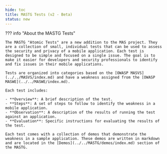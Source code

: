 ```yaml
---
hide: toc
title: MASTG Tests (v2 - Beta)
status: new
---
```


??? info "About the MASTG Tests"

    The MASTG "Atomic Tests" are a new addition to the MAS project. They are a collection of small, individual tests that can be used to assess the security and privacy of a mobile application. Each test is designed to be simple and focused on a single issue. The goal is to make it easier for developers and security professionals to identify and fix issues in their mobile applications.

    Tests are organized into categories based on the [OWASP MASVS](../../MASVS/index.md) and have a weakness assigned from the [OWASP MASWE](../../MASWE/index.md).

    Each test includes:

    - **Overview**: A brief description of the test.
    - **Steps**: A set of steps to follow to identify the weakness in a mobile application.
    - **Observation**: A description of the results of running the test against an application.
    - **Evaluation**: Specific instructions for evaluating the results of the test.

    Each test comes with a collection of demos that demonstrate the weakness in a sample application. These demos are written in markdown and are located in the [Demos](../../MASTG/demos/index.md) section of the MASTG.
